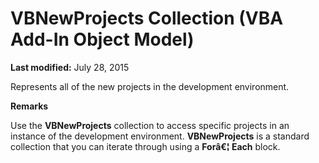 
# VBNewProjects Collection (VBA Add-In Object Model)

 **Last modified:** July 28, 2015

Represents all of the new projects in the development environment.

 **Remarks**

Use the  **VBNewProjects** collection to access specific projects in an instance of the development environment. **VBNewProjects** is a standard collection that you can iterate through using a **Forâ€¦ Each** block.
